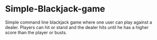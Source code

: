 # Simple-Blackjack-game
Simple command line blackjack game where one user can play against a dealer. Players can hit or stand and the dealer hits until he has a higher score than the player or busts.
